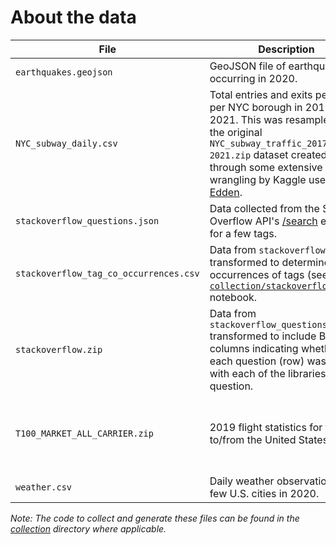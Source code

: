 # About the data

| File | Description | Source |
| --- | --- | --- |
| `earthquakes.geojson` | GeoJSON file of earthquakes occurring in 2020. | [USGS Earthquake API](https://earthquake.usgs.gov/fdsnws/event/1/) |
| `NYC_subway_daily.csv` | Total entries and exits per day per NYC borough in 2017-2021. This was resampled from the original `NYC_subway_traffic_2017-2021.zip` dataset created through some extensive data wrangling by Kaggle user [Edden](https://www.kaggle.com/eddeng). | [Kaggle](https://www.kaggle.com/eddeng/nyc-subway-traffic-data-20172021?select=NYC_subway_traffic_2017-2021.csv) |
| `stackoverflow_questions.json` | Data collected from the Stack Overflow API's [/search](https://api.stackexchange.com/docs/search) endpoint for a few tags. | Stack Exchange Network |
| `stackoverflow_tag_co_occurrences.csv` | Data from `stackoverflow.csv` transformed to determine co-occurrences of tags (see the [`collection/stackoverflow.ipynb`](./collection/stackoverflow.ipynb) notebook. | Stack Exchange Network |
| `stackoverflow.zip` | Data from `stackoverflow_questions.json` transformed to include Boolean columns indicating whether each question (row) was tagged with each of the libraries in question. | Stack Exchange Network |
| `T100_MARKET_ALL_CARRIER.zip` | 2019 flight statistics for flights to/from the United States. | United States Department of Transportation’s [Bureau of Transportation Statistics](https://www.transtats.bts.gov/DL_SelectFields.asp?gnoyr_VQ=FMF&QO_fu146_anzr=Nv4%20Pn44vr45) |
| `weather.csv` | Daily weather observations for a few U.S. cities in 2020. | [NCDC API](https://www.ncdc.noaa.gov/cdo-web/webservices/v2) |

*Note: The code to collect and generate these files can be found in the [collection](./collection) directory where applicable.*
